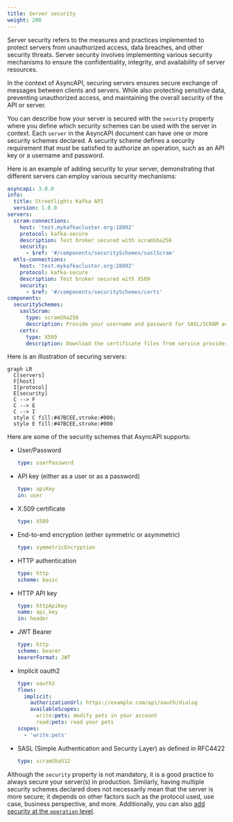 ```yaml
---
title: Server security 
weight: 200
---
```


Server security refers to the measures and practices implemented to protect servers from unauthorized access, data breaches, and other security threats. Server security involves implementing various security mechanisms to ensure the confidentiality, integrity, and availability of server resources.

In the context of AsyncAPI, securing servers ensures secure exchange of messages between clients and servers. While also protecting sensitive data, preventing unauthorized access, and maintaining the overall security of the API or server.

You can describe how your server is secured with the `security` property where you define which security schemes can be used with the server in context. Each `server` in the AsyncAPI document can have one or more security schemes declared. A security scheme defines a security requirement that must be satisfied to authorize an operation, such as an API key or a username and password. 

Here is an example of adding security to your server, demonstrating that different servers can employ various security mechanisms:
```yml
asyncapi: 3.0.0
info:
  title: Streetlights Kafka API
  version: 1.0.0
servers:
  scram-connections:
    host: 'test.mykafkacluster.org:18092'
    protocol: kafka-secure
    description: Test broker secured with scramSha256
    security:
      - $ref: '#/components/securitySchemes/saslScram'
  mtls-connections:
    host: 'test.mykafkacluster.org:28092'
    protocol: kafka-secure
    description: Test broker secured with X509
    security:
      - $ref: '#/components/securitySchemes/certs'
components:
  securitySchemes:
    saslScram:
      type: scramSha256
      description: Provide your username and password for SASL/SCRAM authentication
    certs:
      type: X509
      description: Download the certificate files from service provider
```

Here is an illustration of securing servers: 
```mermaid
graph LR
  C[servers]
  F[host]
  I[protocol]
  E[security]
  C --> F
  C --> E
  C --> I
  style C fill:#47BCEE,stroke:#000;
  style E fill:#47BCEE,stroke:#000
```

Here are some of the security schemes that AsyncAPI supports:
- User/Password
  ```yml
  type: userPassword
  ```

- API key (either as a user or as a password)
  ```yml
  type: apiKey
  in: user
  ```

- X.509 certificate
  ```yml
  type: X509
  ```

- End-to-end encryption (either symmetric or asymmetric)
  ```yml
  type: symmetricEncryption
  ```

- HTTP authentication
  ```yml
  type: http
  scheme: basic
  ```

- HTTP API key
  ```yml
  type: httpApiKey
  name: api_key
  in: header
  ```

- JWT Bearer
  ```yml
  type: http
  scheme: bearer
  bearerFormat: JWT
  ```

- Implicit oauth2
  ```yml
  type: oauth2
  flows:
    implicit:
      authorizationUrl: https://example.com/api/oauth/dialog
      availableScopes:
        write:pets: modify pets in your account
        read:pets: read your pets
  scopes:
    - 'write:pets'
  ```

- SASL (Simple Authentication and Security Layer) as defined in RFC4422
  ```yml
  type: scramSha512
  ```

Although the `security` property is not mandatory, it is a good practice to always secure your server(s) in production. Similarly, having multiple security schemes declared does not necessarily mean that the server is more secure; it depends on other factors such as the protocol used, use case, business perspective, and more. Additionally, you can also [add security at the `operation` level](securing-operations).
